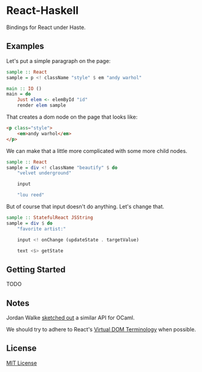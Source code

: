 # React-Haskell

Bindings for React under Haste.

## Examples

Let's put a simple paragraph on the page:

```haskell
sample :: React
sample = p <! className "style" $ em "andy warhol"

main :: IO ()
main = do
    Just elem <- elemById "id"
    render elem sample
```

That creates a dom node on the page that looks like:

```html
<p class="style">
    <em>andy warhol</em>
</p>
```

We can make that a little more complicated with some more child nodes.

```haskell
sample :: React
sample = div <! className "beautify" $ do
    "velvet underground"

    input

    "lou reed"
```

But of course that input doesn't do anything. Let's change that.

```haskell
sample :: StatefulReact JSString
sample = div $ do
    "favorite artist:"

    input <! onChange (updateState . targetValue)

    text <$> getState
```

## Getting Started

TODO

## Notes

Jordan Walke [sketched out](https://gist.github.com/jordwalke/67819c91df1552009b22) a similar API for OCaml.

We should try to adhere to React's [Virtual DOM Terminology](https://gist.github.com/sebmarkbage/fcb1b6ab493b0c77d589) when possible.

## License

[MIT License](http://opensource.org/licenses/MIT)
